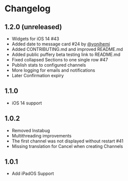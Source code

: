 # Changelog

## 1.2.0 (unreleased)

* Widgets for iOS 14 #43
* Added date to message card #24 by [@yonihemi](https://github.com/yonihemi)
* Added CONTRIBUTING.md and improved README.md
* Added public puffery beta testing link to README.md
* Fixed collapsed Sections to one single row #47
* Publish stats to configured channels
* More logging for emails and notifications
* Later Confirmation expiry

## 1.1.0

* iOS 14 support

## 1.0.2

* Removed Instabug
* Multithreading improvements
* The first channel was not displayed without restart #41
* Missing translation for Cancel when creating Channels

## 1.0.1

* Add iPadOS Support
